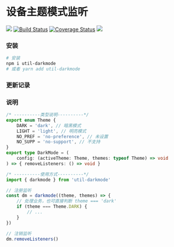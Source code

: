 # 设备主题模式监听

![](https://img.shields.io/badge/Language-TypeScript-orange.svg)
[![Build Status](https://travis-ci.com/oak-c/util-darkmode.svg?branch=main)](https://travis-ci.com/oak-c/util-darkmode)
[![Coverage Status](https://coveralls.io/repos/github/oak-c/util-darkmode/badge.svg)](https://coveralls.io/github/oak-c/util-darkmode)
[![](https://img.shields.io/npm/v/util-darkmode.svg)](https://www.npmjs.com/package/util-darkmode)

### 安装

```bash
# 安装
npm i util-darkmode
# 或者 yarn add util-darkmode
```

### 更新记录

### 说明

```typescript
/* ----------类型说明----------*/
export enum Theme {
    DARK = 'dark', // 暗黑模式
    LIGHT = 'light', // 明亮模式
    NO_PREF = 'no-preference', // 未设置
    NO_SUPP = 'no-support', // 不支持
}
export type DarkMode = (
    config: (activeTheme: Theme, themes: typeof Theme) => void
) => { removeListeners: () => void }

/* ----------使用方式----------*/
import { darkmode } from 'util-darkmode'

// 注册监听
const dm = darkmode((theme, themes) => {
    // 处理业务，也可直接判断 theme === 'dark'
    if (theme === Theme.DARK) {
        // ...
    }
})

// 注销监听
dm.removeListeners()
```
